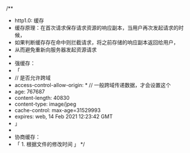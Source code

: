 /**
 * http1.0: 缓存 
 *  缓存原理：在首次请求保存请求资源的响应副本，当用户再次发起请求的时候，
 *  如果判断缓存存在命中则拦截请求，将之前存储的响应副本返回给用户，  
 *  从而避免重新向服务器发起资源请求
 * 
 *  强缓存：
 * 「
 *    // 是否允许跨域
 *    access-control-allow-origin: * // 一般跨域传递数据，才会设置这个
 *    age: 767687
 *    content-length: 40830
 *    content-type: image/jpeg
 *    cache-control: max-age=31529993
 *    expires: web, 14 Feb 2021 12:23:42 GMT 
 *  」
 *  
 *  协商缓存：
 *    「 
          1. 根据文件的修改时间
        」
 */